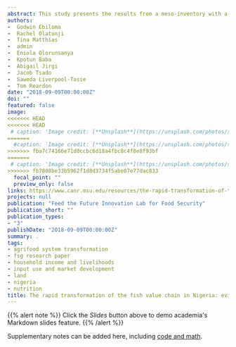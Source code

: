 ```yaml
---
abstract: This study presents the results from a meso-inventory with a recall over 10 years of numbers of actors of different size strata in the fish value chain segments in Niger State, Northern Nigeria. It was conducted between March and July 2018. We explore the growth and changing structure of the fish value chain in the state. The 9 segments studied include hatcheries and feed mills (as inputs to the farmed fish segment), fish production (fish farmers and fishers), urban and rural wholesalers and retailers, and fish processors.
authors:
-  Godwin Ebiloma
-  Rachel Olatunji
-  Tina Matthias
-  admin
-  Eniola Olorunsanya
-  Kpotun Baba
-  Abigail Jirgi
-  Jacob Tsado
-  Saweda Liverpool-Tasie
-  Tom Reardon
date: "2018-09-09T00:00:00Z"
doi: ""
featured: false
image:
<<<<<<< HEAD
<<<<<<< HEAD
 # caption: 'Image credit: [**Unsplash**](https://unsplash.com/photos/s9CC2SKySJM)'
=======
  #caption: 'Image credit: [**Unsplash**](https://unsplash.com/photos/s9CC2SKySJM)'
>>>>>>> fba7c74166e71d0ccbc6d18a4fbc8c4f8e8f93bf
=======
 # caption: 'Image credit: [**Unsplash**](https://unsplash.com/photos/s9CC2SKySJM)'
>>>>>>> fb7808be33b5962f1d8d3734f5abe07e77dac833
  focal_point: ""
  preview_only: false
links: https://www.canr.msu.edu/resources/the-rapid-transformation-of-the-fish-value-chain-in-nigeria-evidence-from-niger-state
projects: null
publication: "Feed the Future Innovation Lab for Food Security"
publication_short: ""
publication_types:
- "3"
publishDate: "2018-09-09T00:00:00Z"
summary: .
tags:
- agrifood system transformation
- fsg research paper
- household income and livelihoods
- input use and market development
- land
- nigeria
- nutrition
title: The rapid transformation of the fish value chain in Nigeria: evidence from Niger State / Policy Research Paper 112
---
```


{{% alert note %}}
Click the *Slides* button above to demo academia's Markdown slides feature.
{{% /alert %}}

Supplementary notes can be added here, including [code and math](https://sourcethemes.com/academic/docs/writing-markdown-latex/).
